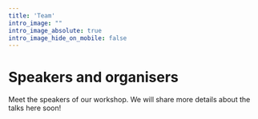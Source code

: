 ```yaml
---
title: 'Team'
intro_image: ""
intro_image_absolute: true
intro_image_hide_on_mobile: false
---
```


# Speakers and organisers

Meet the speakers of our workshop. We will share more details about the talks
here soon!
